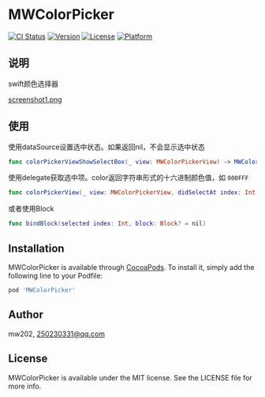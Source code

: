 # MWColorPicker

[![CI Status](https://img.shields.io/travis/mw202/MWColorPicker.svg?style=flat)](https://travis-ci.org/mw202/MWColorPicker)
[![Version](https://img.shields.io/cocoapods/v/MWColorPicker.svg?style=flat)](https://cocoapods.org/pods/MWColorPicker)
[![License](https://img.shields.io/cocoapods/l/MWColorPicker.svg?style=flat)](https://cocoapods.org/pods/MWColorPicker)
[![Platform](https://img.shields.io/cocoapods/p/MWColorPicker.svg?style=flat)](https://cocoapods.org/pods/MWColorPicker)

## 说明

swift颜色选择器

[screenshot1.png](./docs/screenshot1.png)

## 使用

使用dataSource设置选中状态。如果返回nil，不会显示选中状态

```swift
func colorPickerViewShowSelectBox(_ view: MWColorPickerView) -> MWColorPickerSelectBoxStyle?
```

使用delegate获取选中项。color返回字符串形式的十六进制颜色值，如 `000FFF`

```swift
func colorPickerView(_ view: MWColorPickerView, didSelectAt index: Int, color: String)
```

或者使用Block

```swift
func bindBlock(selected index: Int, block: Block? = nil)
```

## Installation

MWColorPicker is available through [CocoaPods](https://cocoapods.org). To install it, simply add the following line to your Podfile:

```ruby
pod 'MWColorPicker'
```

## Author

mw202, 250230331@qq.com

## License

MWColorPicker is available under the MIT license. See the LICENSE file for more info.
